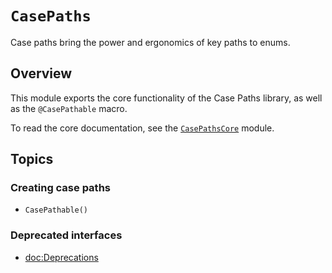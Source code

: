 # ``CasePaths``

Case paths bring the power and ergonomics of key paths to enums.

## Overview

This module exports the core functionality of the Case Paths library, as well as the `@CasePathable`
macro.

To read the core documentation, see the [`CasePathsCore`](../casepathscore) module.

## Topics

### Creating case paths

- ``CasePathable()``

### Deprecated interfaces

- <doc:Deprecations>
